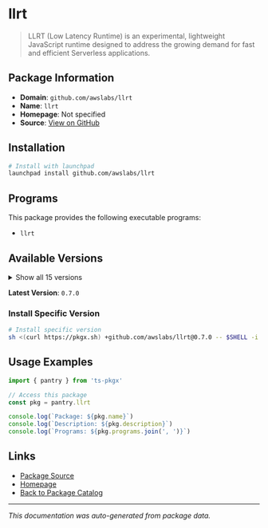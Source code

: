 # llrt

> LLRT (Low Latency Runtime) is an experimental, lightweight JavaScript runtime designed to address the growing demand for fast and efficient Serverless applications.

## Package Information

- **Domain**: `github.com/awslabs/llrt`
- **Name**: `llrt`
- **Homepage**: Not specified
- **Source**: [View on GitHub](https://github.com/pkgxdev/pantry/tree/main/projects/github.com/awslabs/llrt/package.yml)

## Installation

```bash
# Install with launchpad
launchpad install github.com/awslabs/llrt
```

## Programs

This package provides the following executable programs:

- `llrt`

## Available Versions

<details>
<summary>Show all 15 versions</summary>

- `0.7.0`, `0.6.2`, `0.6.1`, `0.6.0`, `0.5.1`
- `0.5.0`, `0.4.0`, `0.3.0`, `0.2.2`, `0.2.1`
- `0.2.0`, `0.1.15`, `0.1.14`, `0.1.13`, `0.1.12`

</details>

**Latest Version**: `0.7.0`

### Install Specific Version

```bash
# Install specific version
sh <(curl https://pkgx.sh) +github.com/awslabs/llrt@0.7.0 -- $SHELL -i
```

## Usage Examples

```typescript
import { pantry } from 'ts-pkgx'

// Access this package
const pkg = pantry.llrt

console.log(`Package: ${pkg.name}`)
console.log(`Description: ${pkg.description}`)
console.log(`Programs: ${pkg.programs.join(', ')}`)
```

## Links

- [Package Source](https://github.com/pkgxdev/pantry/tree/main/projects/github.com/awslabs/llrt/package.yml)
- [Homepage](#)
- [Back to Package Catalog](../../../package-catalog.md)

---

*This documentation was auto-generated from package data.*

